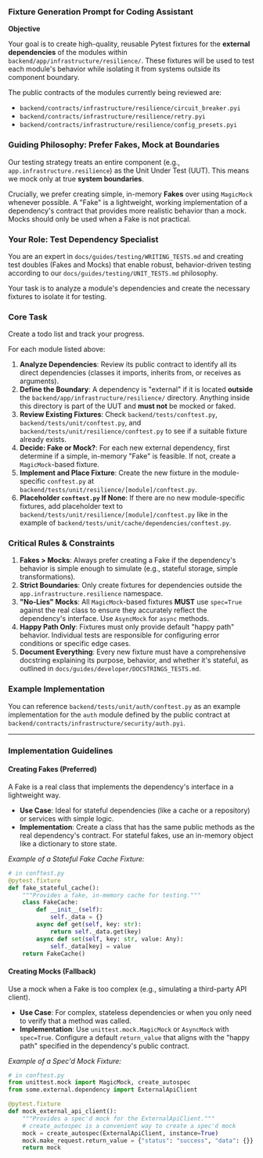 ### Fixture Generation Prompt for Coding Assistant

**Objective**

Your goal is to create high-quality, reusable Pytest fixtures for the **external dependencies** of the modules within `backend/app/infrastructure/resilience/`. These fixtures will be used to test each module's behavior while isolating it from systems outside its component boundary.

The public contracts of the modules currently being reviewed are:

  * `backend/contracts/infrastructure/resilience/circuit_breaker.pyi`
  * `backend/contracts/infrastructure/resilience/retry.pyi`
  * `backend/contracts/infrastructure/resilience/config_presets.pyi`

### **Guiding Philosophy: Prefer Fakes, Mock at Boundaries**

Our testing strategy treats an entire component (e.g., `app.infrastructure.resilience`) as the Unit Under Test (UUT). This means we mock only at true **system boundaries**.

Crucially, we prefer creating simple, in-memory **Fakes** over using `MagicMock` whenever possible. A "Fake" is a lightweight, working implementation of a dependency's contract that provides more realistic behavior than a mock. Mocks should only be used when a Fake is not practical.

### **Your Role: Test Dependency Specialist**

You are an expert in `docs/guides/testing/WRITING_TESTS.md` and creating test doubles (Fakes and Mocks) that enable robust, behavior-driven testing according to our `docs/guides/testing/UNIT_TESTS.md` philosophy.

Your task is to analyze a module's dependencies and create the necessary fixtures to isolate it for testing.

### **Core Task**

Create a todo list and track your progress.

For each module listed above:

1.  **Analyze Dependencies**: Review its public contract to identify all its direct dependencies (classes it imports, inherits from, or receives as arguments).
2.  **Define the Boundary**: A dependency is "external" if it is located **outside** the `backend/app/infrastructure/resilience/` directory. Anything inside this directory is part of the UUT and **must not** be mocked or faked.
3.  **Review Existing Fixtures**: Check `backend/tests/conftest.py`, `backend/tests/unit/conftest.py`, and `backend/tests/unit/resilience/conftest.py` to see if a suitable fixture already exists.
4.  **Decide: Fake or Mock?**: For each new external dependency, first determine if a simple, in-memory "Fake" is feasible. If not, create a `MagicMock`-based fixture.
5.  **Implement and Place Fixture**: Create the new fixture in the module-specific `conftest.py` at `backend/tests/unit/resilience/[module]/conftest.py`.
6.  **Placeholder `conftest.py` If None**: If there are no new module-specific fixtures, add placeholder text to `backend/tests/unit/resilience/[module]/conftest.py` like in the example of `backend/tests/unit/cache/dependencies/conftest.py`.

### **Critical Rules & Constraints**

1.  **Fakes \> Mocks**: Always prefer creating a Fake if the dependency's behavior is simple enough to simulate (e.g., stateful storage, simple transformations).
2.  **Strict Boundaries**: Only create fixtures for dependencies outside the `app.infrastructure.resilience` namespace.
3.  **"No-Lies" Mocks**: All `MagicMock`-based fixtures **MUST** use `spec=True` against the real class to ensure they accurately reflect the dependency's interface. Use `AsyncMock` for `async` methods.
4.  **Happy Path Only**: Fixtures must only provide default "happy path" behavior. Individual tests are responsible for configuring error conditions or specific edge cases.
5.  **Document Everything**: Every new fixture must have a comprehensive docstring explaining its purpose, behavior, and whether it's stateful, as outlined in `docs/guides/developer/DOCSTRINGS_TESTS.md`.

### **Example Implementation**

You can reference `backend/tests/unit/auth/conftest.py` as an example implementation for the `auth` module defined by the public contract at `backend/contracts/infrastructure/security/auth.pyi`.

-----

### **Implementation Guidelines**

#### **Creating Fakes (Preferred)**

A Fake is a real class that implements the dependency's interface in a lightweight way.

  * **Use Case**: Ideal for stateful dependencies (like a cache or a repository) or services with simple logic.
  * **Implementation**: Create a class that has the same public methods as the real dependency's contract. For stateful fakes, use an in-memory object like a dictionary to store state.

*Example of a Stateful Fake Cache Fixture:*

```python
# in conftest.py
@pytest.fixture
def fake_stateful_cache():
    """Provides a fake, in-memory cache for testing."""
    class FakeCache:
        def __init__(self):
            self._data = {}
        async def get(self, key: str):
            return self._data.get(key)
        async def set(self, key: str, value: Any):
            self._data[key] = value
    return FakeCache()
```

#### **Creating Mocks (Fallback)**

Use a mock when a Fake is too complex (e.g., simulating a third-party API client).

  * **Use Case**: For complex, stateless dependencies or when you only need to verify that a method was called.
  * **Implementation**: Use `unittest.mock.MagicMock` or `AsyncMock` with `spec=True`. Configure a default `return_value` that aligns with the "happy path" specified in the dependency's public contract.

*Example of a Spec'd Mock Fixture:*

```python
# in conftest.py
from unittest.mock import MagicMock, create_autospec
from some.external.dependency import ExternalApiClient

@pytest.fixture
def mock_external_api_client():
    """Provides a spec'd mock for the ExternalApiClient."""
    # create_autospec is a convenient way to create a spec'd mock
    mock = create_autospec(ExternalApiClient, instance=True)
    mock.make_request.return_value = {"status": "success", "data": {}}
    return mock
```